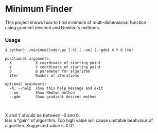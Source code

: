 # Minimum Finder </br>

This project shows how to find minimum of multi-dimensional function using gradient descent and Newton's methods.</br>


### Usage</br>
```
$ python3 ./minimumFinder.py [-h] [--nm] [--gdm] X Y B iter

positional arguments:
  X           X coordinate of starting point
  Y           Y coordinate of starting point
  B           B parameter for algorithm
  iter        Number of iterations

optional arguments:
  -h, --help  show this help message and exit
  --nm        Show Newton method
  --gdm       Show gradient descent method
```
</br>

X and Y should be between -6 and 6.</br>
B is a "gain" of algorithm. Too high value will cause unstable beahviour of algorithm. Suggested value is 0.01</br>

